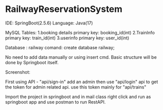 # RailwayReservationSystem

IDE: SpringBoot(2.5.6)
Language: Java(17)


MySQL Tables:
1.booking details
  primary key: booking_id(int)
2.TrainInfo
  primary key: train_id(int)
3.userinfo
  primary key: user_id(int)

Database : railway
comand: create database railway;

No need to add data manually or using insert cmd. Basic structure will be done by Springboot itself.


Screenshot:

First using API - "api/sign-in" add an admin
then use "api/login" api to get the token for admin related api.
use this token mainly for "api/trains"


Import the project in springboot and in mail class right click and run as springboot app and use postman to run RestAPI.
